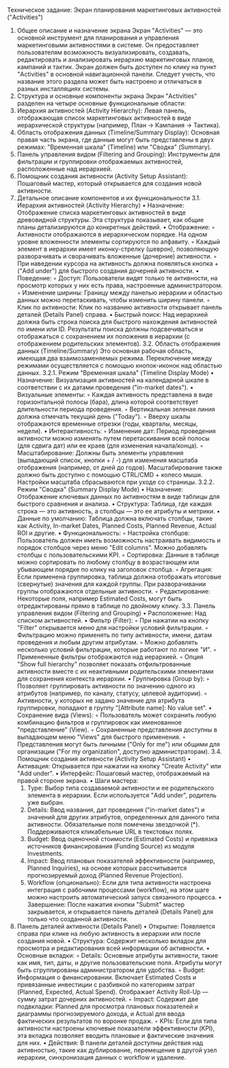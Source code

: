 Техническое задание: Экран планирования маркетинговых активностей ("Activities")
1. Общее описание и назначение экрана
Экран "Activities" — это основной инструмент для планирования и управления маркетинговыми активностями в системе. Он предоставляет пользователям возможность визуализировать, создавать, редактировать и анализировать иерархию маркетинговых планов, кампаний и тактик.
Экран должен быть доступен по клику на пункт "Activities" в основной навигационной панели. Следует учесть, что название этого раздела может быть настроено и отличаться в разных инсталляциях системы.
2. Структура и основные компоненты экрана
Экран "Activities" разделен на четыре основные функциональные области:
1. Иерархия активностей (Activity Hierarchy): Левая панель, отображающая список маркетинговых активностей в виде иерархической структуры (например, План -> Кампания -> Тактика).
2. Область отображения данных (Timeline/Summary Display): Основная правая часть экрана, где данные могут быть представлены в двух режимах: "Временная шкала" (Timeline) или "Сводка" (Summary).
3. Панель управления видом (Filtering and Grouping): Инструменты для фильтрации и группировки отображаемых активностей, расположенные над иерархией.
4. Помощник создания активности (Activity Setup Assistant): Пошаговый мастер, который открывается для создания новой активности.
3. Детальное описание компонентов и их функциональности
3.1. Иерархия активностей (Activity Hierarchy)
• Назначение: Отображение списка маркетинговых активностей в виде древовидной структуры. Эта структура показывает, как общие планы детализируются до конкретных действий.
• Отображение:
    ◦ Активности отображаются в иерархическом порядке. На одном уровне вложенности элементы сортируются по алфавиту.
    ◦ Каждый элемент в иерархии имеет иконку-стрелку (шеврон), позволяющую разворачивать и сворачивать вложенные (дочерние) активности.
    ◦ При наведении курсора на активность должна появляться кнопка + ("Add under") для быстрого создания дочерней активности.
• Поведение:
    ◦ Доступ: Пользователи видят только те активности, на просмотр которых у них есть права, настроенные администратором.
    ◦ Изменение ширины: Границу между панелью иерархии и областью данных можно перетаскивать, чтобы изменить ширину панели.
    ◦ Клик по активности: Клик по названию активности открывает панель деталей (Details Panel) справа.
• Быстрый поиск: Над иерархией должна быть строка поиска для быстрого нахождения активностей по имени или ID. Результаты поиска должны подсвечиваться и отображаться с сохранением их положения в иерархии (с отображением родительских элементов).
3.2. Область отображения данных (Timeline/Summary)
Это основная рабочая область, имеющая два взаимозаменяемых режима. Переключение между режимами осуществляется с помощью кнопок-иконок над областью данных.
3.2.1. Режим "Временная шкала" (Timeline Display Mode)
• Назначение: Визуализация активностей на календарной шкале в соответствии с их датами проведения ("in-market dates").
• Визуальные элементы:
    ◦ Каждая активность представлена в виде горизонтальной полосы (бара), длина которой соответствует длительности периода проведения.
    ◦ Вертикальная зеленая линия должна отмечать текущий день ("Today").
    ◦ Вверху шкалы отображаются временные отрезки (годы, кварталы, месяцы, недели).
• Интерактивность:
    ◦ Изменение дат: Период проведения активности можно изменять путем перетаскивания всей полосы (для сдвига дат) или ее краев (для изменения начала/конца).
    ◦ Масштабирование: Должны быть элементы управления (выпадающий список, кнопки + / -) для изменения масштаба отображения (например, от дней до годов). Масштабирование также должно быть доступно с помощью CTRL/CMD + колесо мыши. Настройки масштаба сбрасываются при уходе со страницы.
3.2.2. Режим "Сводка" (Summary Display Mode)
• Назначение: Отображение ключевых данных по активностям в виде таблицы для быстрого сравнения и анализа.
• Структура: Таблица, где каждая строка — это активность, а столбцы — это ее атрибуты и метрики.
• Данные по умолчанию: Таблица должна включать столбцы, такие как Activity, In-market Dates, Planned Costs, Planned Revenue, Actual ROI и другие.
• Функциональность:
    ◦ Настройка столбцов: Пользователь должен иметь возможность настраивать видимость и порядок столбцов через меню "Edit columns". Можно добавлять столбцы с пользовательскими KPI.
    ◦ Сортировка: Данные в таблице можно сортировать по любому столбцу в возрастающем или убывающем порядке по клику на заголовок столбца.
    ◦ Агрегация: Если применена группировка, таблица должна отображать итоговые (свернутые) значения для каждой группы. При разворачивании группы отображаются отдельные активности.
    ◦ Редактирование: Некоторые поля, например Estimated Costs, могут быть отредактированы прямо в таблице по двойному клику.
3.3. Панель управления видом (Filtering and Grouping)
• Расположение: Над списком активностей.
• Фильтр (Filter):
    ◦ При нажатии на кнопку "Filter" открывается меню для настройки условий фильтрации.
    ◦ Фильтрацию можно применять по типу активности, имени, датам проведения и любым другим атрибутам.
    ◦ Можно добавлять несколько условий фильтрации, которые работают по логике "И".
    ◦ Примененные фильтры отображаются над иерархией.
    ◦ Опция "Show full hierarchy" позволяет показать отфильтрованные активности вместе с их неактивными родительскими элементами для сохранения контекста иерархии.
• Группировка (Group by):
    ◦ Позволяет группировать активности по значению одного из атрибутов (например, по каналу, статусу, целевой аудитории).
    ◦ Активности, у которых не задано значение для атрибута группировки, попадают в группу "[Attribute name]: No value set".
• Сохранение вида (Views):
    ◦ Пользователь может сохранить любую комбинацию фильтров и группировок как именованное "представление" (View).
    ◦ Сохраненные представления доступны в выпадающем меню "Views" для быстрого применения.
    ◦ Представления могут быть личными ("Only for me") или общими для организации ("For my organization", доступно администраторам).
3.4. Помощник создания активности (Activity Setup Assistant)
• Активация: Открывается при нажатии на кнопку "Create Activity" или "Add under".
• Интерфейс: Пошаговый мастер, отображаемый на правой стороне экрана.
• Шаги мастера:
    1. Type: Выбор типа создаваемой активности и ее родительского элемента в иерархии. Если используется "Add under", родитель уже выбран.
    2. Details: Ввод названия, дат проведения ("in-market dates") и значений для других атрибутов, определенных для данного типа активности. Обязательные поля помечены звездочкой (*). Поддерживаются кликабельные URL в текстовых полях.
    3. Budget: Ввод оценочной стоимости (Estimated Costs) и привязка источников финансирования (Funding Source) из модуля Investments.
    4. Impact: Ввод плановых показателей эффективности (например, Planned Inquiries), на основе которых рассчитывается прогнозируемый доход (Planned Revenue Projection).
    5. Workflow (опционально): Если для типа активности настроена интеграция с рабочими процессами (workflow), на этом шаге можно настроить автоматический запуск связанного процесса.
• Завершение: После нажатия кнопки "Submit" мастер закрывается, и открывается панель деталей (Details Panel) для только что созданной активности.
4. Панель деталей активности (Details Panel)
• Открытие: Появляется справа при клике на любую активность в иерархии или после создания новой.
• Структура: Содержит несколько вкладок для просмотра и редактирования всей информации об активности.
• Основные вкладки:
    ◦ Details: Основные атрибуты активности, такие как имя, тип, даты, и другие пользовательские поля. Атрибуты могут быть сгруппированы администратором для удобства.
    ◦ Budget: Информация о финансировании. Включает Estimated Costs и привязанные инвестиции с разбивкой по категориям затрат (Planned, Expected, Actual Spend). Отображает Activity Roll-Up — сумму затрат дочерних активностей.
    ◦ Impact: Содержит две подвкладки: Planned для просмотра плановых показателей и диаграммы прогнозируемого дохода, и Actual для ввода фактических результатов по воронке продаж.
    ◦ KPIs: Если для типа активности настроены ключевые показатели эффективности (KPI), эта вкладка позволяет вводить плановые и фактические значения для них.
• Действия: В панели деталей доступны действия над активностью, такие как дублирование, перемещение в другой узел иерархии, синхронизация данных с workflow и удаление.
